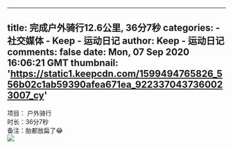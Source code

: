 
---
title: 完成户外骑行12.6公里, 36分7秒
categories: 
    - 社交媒体
    - Keep - 运动日记
author: Keep - 运动日记
comments: false
date: Mon, 07 Sep 2020 16:06:21 GMT
thumbnail: 'https://static1.keepcdn.com/1599494765826_556b02c1ab59390afea671ea_9223370437360023007_cy'
---

<div>   
项目： 户外骑行 <br>时长：36分7秒<br>备注：胎都放扁了😂<br><img src="https://static1.keepcdn.com/1599494765826_556b02c1ab59390afea671ea_9223370437360023007_cy" referrerpolicy="no-referrer">  
</div>
            